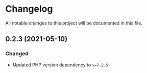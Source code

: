 # Changelog

All notable changes to this project will be documented in this file.

## 0.2.3 (2021-05-10)

### Changed

- Updated PHP version dependency to `>=7.2.5`
